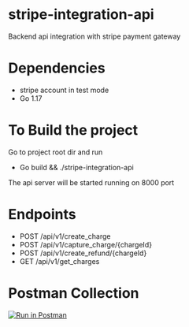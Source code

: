 # stripe-integration-api
Backend api integration with stripe payment gateway

# Dependencies
* stripe account in test mode
* Go 1.17

# To Build the project
Go to project root dir and run
* Go build && ./stripe-integration-api

The api server will be started running on 8000 port 

# Endpoints
* POST /api/v1/create_charge
* POST /api/v1/capture_charge/{chargeId}
* POST /api/v1/create_refund/{chargeId}
* GET /api/v1/get_charges

# Postman Collection
[![Run in Postman](https://run.pstmn.io/button.svg)](https://app.getpostman.com/run-collection/1637f3ae5c1608e48e49)